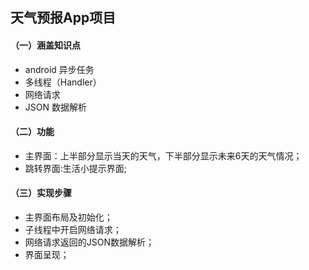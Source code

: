 ## 天气预报App项目
#### （一）涵盖知识点
* android 异步任务
* 多线程（Handler）
* 网络请求
* JSON 数据解析
#### （二）功能
* 主界面：上半部分显示当天的天气，下半部分显示未来6天的天气情况；
* 跳转界面:生活小提示界面;
#### （三）实现步骤
* 主界面布局及初始化；
* 子线程中开启网络请求；
* 网络请求返回的JSON数据解析；
* 界面呈现；
